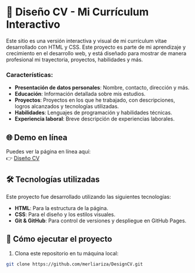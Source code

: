 # 💼 Diseño CV - Mi Currículum Interactivo

Este sitio es una versión interactiva y visual de mi currículum vitae desarrollado con HTML y CSS. Este proyecto es parte de mi aprendizaje y crecimiento en el desarrollo web, y está diseñado para mostrar de manera profesional mi trayectoria, proyectos, habilidades y más.

### Características:

- **Presentación de datos personales**: Nombre, contacto, dirección y más.
- **Educación**: Información detallada sobre mis estudios.
- **Proyectos**: Proyectos en los que he trabajado, con descripciones, logros alcanzados y tecnologías utilizadas.
- **Habilidades**: Lenguajes de programación y habilidades técnicas.
- **Experiencia laboral**: Breve descripción de experiencias laborales.

## 🌐 Demo en línea

Puedes ver la página en línea aquí:  
👉 [Diseño CV](https://merliariza.github.io/DesignCV/)  

## 🛠️ Tecnologías utilizadas

Este proyecto fue desarrollado utilizando las siguientes tecnologías:

- **HTML**: Para la estructura de la página.
- **CSS**: Para el diseño y los estilos visuales.
- **Git & GitHub**: Para control de versiones y despliegue en GitHub Pages.

## 🔧 Cómo ejecutar el proyecto

1. Clona este repositorio en tu máquina local:

```bash
git clone https://github.com/merliariza/DesignCV.git
